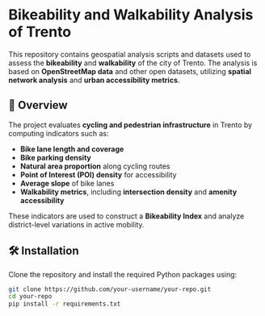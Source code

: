 # Bikeability and Walkability Analysis of Trento  

This repository contains geospatial analysis scripts and datasets used to assess the **bikeability** and **walkability** of the city of Trento. The analysis is based on **OpenStreetMap data** and other open datasets, utilizing **spatial network analysis** and **urban accessibility metrics**.  

## 📌 Overview  

The project evaluates **cycling and pedestrian infrastructure** in Trento by computing indicators such as:  
- **Bike lane length and coverage**  
- **Bike parking density**  
- **Natural area proportion** along cycling routes  
- **Point of Interest (POI) density** for accessibility  
- **Average slope** of bike lanes  
- **Walkability metrics**, including **intersection density** and **amenity accessibility**  

These indicators are used to construct a **Bikeability Index** and analyze district-level variations in active mobility.  

## 🛠️ Installation  

Clone the repository and install the required Python packages using:  

```bash
git clone https://github.com/your-username/your-repo.git
cd your-repo
pip install -r requirements.txt
